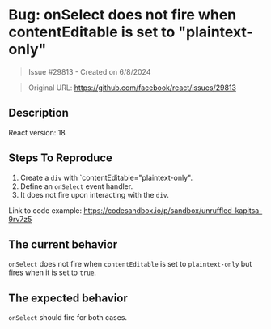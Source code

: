 # Bug: onSelect does not fire when contentEditable is set to "plaintext-only"

> Issue #29813 - Created on 6/8/2024

> Original URL: https://github.com/facebook/react/issues/29813

## Description

<!--
  Please provide a clear and concise description of what the bug is. Include
  screenshots if needed. Please test using the latest version of the relevant
  React packages to make sure your issue has not already been fixed.
-->

React version: 18

## Steps To Reproduce

1. Create a `div` with `contentEditable="plaintext-only".
2. Define an `onSelect` event handler.
3. It does not fire upon interacting with the `div`.

<!--
  Your bug will get fixed much faster if we can run your code and it doesn't
  have dependencies other than React. Issues without reproduction steps or
  code examples may be immediately closed as not actionable.
-->

Link to code example: https://codesandbox.io/p/sandbox/unruffled-kapitsa-9rv7z5

<!--
  Please provide a CodeSandbox (https://codesandbox.io/s/new), a link to a
  repository on GitHub, or provide a minimal code example that reproduces the
  problem. You may provide a screenshot of the application if you think it is
  relevant to your bug report. Here are some tips for providing a minimal
  example: https://stackoverflow.com/help/mcve.
-->

## The current behavior
`onSelect` does not fire when `contentEditable` is set to `plaintext-only` but fires when it is set to `true`.

## The expected behavior
`onSelect` should fire for both cases.
